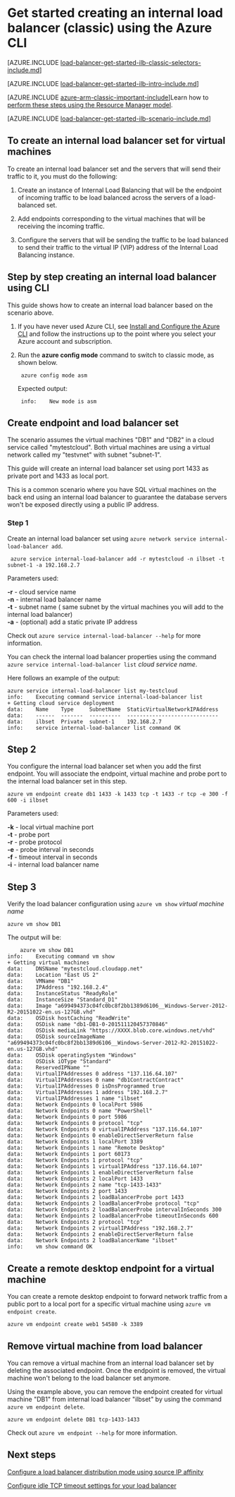 <properties
   pageTitle="Create an internal load balancer using the Azure CLI in the classic deployment model | Microsoft Azure"
   description="Learn how to create an internal load balancer using the Azure CLI in the classic deployment model"
   services="load-balancer"
   documentationCenter="na"
   authors="sdwheeler"
   manager="carmonm"
   editor=""
   tags="azure-service-management"
/>
<tags
   ms.service="load-balancer"
   ms.devlang="na"
   ms.topic="get-started-article"
   ms.tgt_pltfrm="na"
   ms.workload="infrastructure-services"
   ms.date="02/09/2016"
   ms.author="sewhee" />

# <a name="get-started-creating-an-internal-load-balancer-classic-using-the-azure-cli"></a>Get started creating an internal load balancer (classic) using the Azure CLI

[AZURE.INCLUDE [load-balancer-get-started-ilb-classic-selectors-include.md](../../includes/load-balancer-get-started-ilb-classic-selectors-include.md)]

[AZURE.INCLUDE [load-balancer-get-started-ilb-intro-include.md](../../includes/load-balancer-get-started-ilb-intro-include.md)]

[AZURE.INCLUDE [azure-arm-classic-important-include](../../includes/learn-about-deployment-models-classic-include.md)]Learn how to [perform these steps using the Resource Manager model](load-balancer-get-started-ilb-arm-cli.md).

[AZURE.INCLUDE [load-balancer-get-started-ilb-scenario-include.md](../../includes/load-balancer-get-started-ilb-scenario-include.md)]


## <a name="to-create-an-internal-load-balancer-set-for-virtual-machines"></a>To create an internal load balancer set for virtual machines

To create an internal load balancer set and the servers that will send their traffic to it, you must do the following:

1. Create an instance of Internal Load Balancing that will be the endpoint of incoming traffic to be load balanced across the servers of a load-balanced set.

1. Add endpoints corresponding to the virtual machines that will be receiving the incoming traffic.

1. Configure the servers that will be sending the traffic to be load balanced to send their traffic to the virtual IP (VIP) address of the Internal Load Balancing instance.

## <a name="step-by-step-creating-an-internal-load-balancer-using-cli"></a>Step by step creating an internal load balancer using CLI

This guide shows how to create an internal load balancer based on the scenario above.

1. If you have never used Azure CLI, see [Install and Configure the Azure CLI](../../articles/xplat-cli-install.md) and follow the instructions up to the point where you select your Azure account and subscription.

2. Run the **azure config mode** command to switch to classic mode, as shown below.

        azure config mode asm

    Expected output:

        info:    New mode is asm


## <a name="create-endpoint-and-load-balancer-set"></a>Create endpoint and load balancer set

The scenario assumes the virtual machines "DB1" and "DB2" in a cloud service called "mytestcloud". Both virtual machines are using a virtual network called my "testvnet" with subnet "subnet-1".

This guide will create an internal load balancer set using port 1433 as private port and 1433 as local port.

This is a common scenario where you have SQL virtual machines on the back end using an internal load balancer to guarantee the database servers won't be exposed directly using a public IP address.


### <a name="step-1"></a>Step 1

Create an internal load balancer set using `azure network service internal-load-balancer add`.

     azure service internal-load-balancer add -r mytestcloud -n ilbset -t subnet-1 -a 192.168.2.7

Parameters used:

**-r** - cloud service name<BR>
**-n** - internal load balancer name<BR>
**-t** - subnet name ( same subnet by the virtual machines you will add to the internal load balancer)<BR>
**-a** - (optional) add a static private IP address<BR>

Check out `azure service internal-load-balancer --help` for more information.

You can check the internal load balancer properties using the command `azure service internal-load-balancer list` *cloud service name*.

Here follows an example of the output:

    azure service internal-load-balancer list my-testcloud
    info:    Executing command service internal-load-balancer list
    + Getting cloud service deployment
    data:    Name    Type     SubnetName  StaticVirtualNetworkIPAddress
    data:    ------  -------  ----------  -----------------------------
    data:    ilbset  Private  subnet-1    192.168.2.7
    info:    service internal-load-balancer list command OK


## <a name="step-2"></a>Step 2

You configure the internal load balancer set when you add the first endpoint. You will associate the endpoint, virtual machine and probe port to the internal load balancer set in this step.

    azure vm endpoint create db1 1433 -k 1433 tcp -t 1433 -r tcp -e 300 -f 600 -i ilbset

Parameters used:

**-k** - local virtual machine port<BR>
**-t** - probe port<BR>
**-r** - probe protocol<BR>
**-e** - probe interval in seconds<BR>
**-f** - timeout interval in seconds <BR>
**-i** - internal load balancer name <BR>


## <a name="step-3"></a>Step 3

Verify the load balancer configuration using `azure vm show` *virtual machine name*

    azure vm show DB1

The output will be:

        azure vm show DB1
    info:    Executing command vm show
    + Getting virtual machines
    data:    DNSName "mytestcloud.cloudapp.net"
    data:    Location "East US 2"
    data:    VMName "DB1"
    data:    IPAddress "192.168.2.4"
    data:    InstanceStatus "ReadyRole"
    data:    InstanceSize "Standard_D1"
    data:    Image "a699494373c04fc0bc8f2bb1389d6106__Windows-Server-2012-R2-20151022-en.us-127GB.vhd"
    data:    OSDisk hostCaching "ReadWrite"
    data:    OSDisk name "db1-DB1-0-201511120457370846"
    data:    OSDisk mediaLink "https://XXXX.blob.core.windows.net/vhd"
    data:    OSDisk sourceImageName "a699494373c04fc0bc8f2bb1389d6106__Windows-Server-2012-R2-20151022-en.us-127GB.vhd"
    data:    OSDisk operatingSystem "Windows"
    data:    OSDisk iOType "Standard"
    data:    ReservedIPName ""
    data:    VirtualIPAddresses 0 address "137.116.64.107"
    data:    VirtualIPAddresses 0 name "db1ContractContract"
    data:    VirtualIPAddresses 0 isDnsProgrammed true
    data:    VirtualIPAddresses 1 address "192.168.2.7"
    data:    VirtualIPAddresses 1 name "ilbset"
    data:    Network Endpoints 0 localPort 5986
    data:    Network Endpoints 0 name "PowerShell"
    data:    Network Endpoints 0 port 5986
    data:    Network Endpoints 0 protocol "tcp"
    data:    Network Endpoints 0 virtualIPAddress "137.116.64.107"
    data:    Network Endpoints 0 enableDirectServerReturn false
    data:    Network Endpoints 1 localPort 3389
    data:    Network Endpoints 1 name "Remote Desktop"
    data:    Network Endpoints 1 port 60173
    data:    Network Endpoints 1 protocol "tcp"
    data:    Network Endpoints 1 virtualIPAddress "137.116.64.107"
    data:    Network Endpoints 1 enableDirectServerReturn false
    data:    Network Endpoints 2 localPort 1433
    data:    Network Endpoints 2 name "tcp-1433-1433"
    data:    Network Endpoints 2 port 1433
    data:    Network Endpoints 2 loadBalancerProbe port 1433
    data:    Network Endpoints 2 loadBalancerProbe protocol "tcp"
    data:    Network Endpoints 2 loadBalancerProbe intervalInSeconds 300
    data:    Network Endpoints 2 loadBalancerProbe timeoutInSeconds 600
    data:    Network Endpoints 2 protocol "tcp"
    data:    Network Endpoints 2 virtualIPAddress "192.168.2.7"
    data:    Network Endpoints 2 enableDirectServerReturn false
    data:    Network Endpoints 2 loadBalancerName "ilbset"
    info:    vm show command OK


## <a name="create-a-remote-desktop-endpoint-for-a-virtual-machine"></a>Create a remote desktop endpoint for a virtual machine

You can create a remote desktop endpoint to forward network traffic from a public port to a local port for a specific virtual machine using `azure vm endpoint create`.

    azure vm endpoint create web1 54580 -k 3389


## <a name="remove-virtual-machine-from-load-balancer"></a>Remove virtual machine from load balancer

You can remove a virtual machine from an internal load balancer set by deleting the associated endpoint. Once the endpoint is removed, the virtual machine won't belong to the load balancer set anymore.

 Using the example above, you can remove the endpoint created for virtual machine "DB1" from internal load balancer "ilbset" by using the command `azure vm endpoint delete`.

    azure vm endpoint delete DB1 tcp-1433-1433


Check out `azure vm endpoint --help` for more information.


## <a name="next-steps"></a>Next steps

[Configure a load balancer distribution mode using source IP affinity](load-balancer-distribution-mode.md)

[Configure idle TCP timeout settings for your load balancer](load-balancer-tcp-idle-timeout.md)